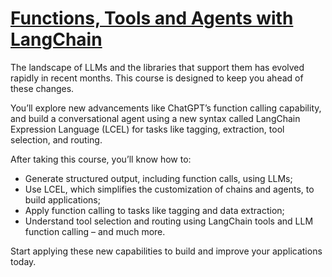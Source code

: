 # [Functions, Tools and Agents with LangChain](https://www.deeplearning.ai/short-courses/functions-tools-agents-langchain/)

The landscape of LLMs and the libraries that support them has evolved rapidly in recent months. This course is designed to keep you ahead of these changes. 

You’ll explore new advancements like ChatGPT’s function calling capability, and build a conversational agent using a new syntax called LangChain Expression Language (LCEL) for tasks like tagging, extraction, tool selection, and routing.

After taking this course, you’ll know how to: 

- Generate structured output, including function calls, using LLMs;
- Use LCEL, which simplifies the customization of chains and agents, to build applications;
- Apply function calling to tasks like tagging and data extraction;
- Understand tool selection and routing using LangChain tools and LLM function calling – and much more.

Start applying these new capabilities to build and improve your applications today.
